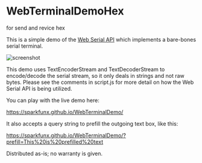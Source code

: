 # WebTerminalDemoHex


for send and revice hex



This is a simple demo of the [Web Serial API](https://web.dev/serial/) which implements a bare-bones serial terminal.

![screenshot](https://github.com/sparkfunX/WebTerminalDemo/raw/main/img/scrot.png)

This demo uses TextEncoderStream and TextDecoderStream to encode/decode the serial stream, so it only deals in strings and not raw bytes.
Please see the comments in script.js for more detail on how the Web Serial API is being utilized. 

You can play with the live demo here:

https://sparkfunx.github.io/WebTerminalDemo/

It also accepts a query string to prefill the outgoing text box, like this:

https://sparkfunx.github.io/WebTerminalDemo/?prefill=This%20is%20prefilled%20text

Distributed as-is; no warranty is given.
